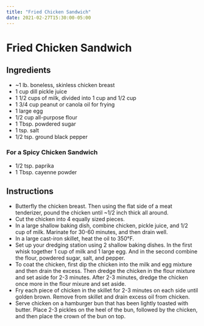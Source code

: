 ```yaml
---
title: "Fried Chicken Sandwich"
date: 2021-02-27T15:30:00-05:00
---
```


# Fried Chicken Sandwich

## Ingredients

- ~1 lb. boneless, skinless chicken breast
- 1 cup dill pickle juice
- 1 1/2 cups of milk, divided into 1 cup and 1/2 cup
- 1 3/4 cup peanut or canola oil for frying
- 1 large egg
- 1/2 cup all-purpose flour
- 1 Tbsp. powdered sugar
- 1 tsp. salt
- 1/2 tsp. ground black pepper

### For a Spicy Chicken Sandwich

- 1/2 tsp. paprika
- 1 Tbsp. cayenne powder

## Instructions

- Butterfly the chicken breast. Then using the flat side of a meat tenderizer, pound the chicken until ~1/2 inch thick all around.
- Cut the chicken into 4 equally sized pieces.
- In a large shallow baking dish, combine chicken, pickle juice, and 1/2 cup of milk. Marinate for 30-60 minutes, and then drain well.
- In a large cast-iron skillet, heat the oil to 350&deg;F.
- Set up your dredging station using 2 shallow baking dishes. In the first whisk together 1 cup of milk and 1 large egg. And in the second combine the flour, powdered sugar, salt, and pepper.
- To coat the chicken, first dip the chicken into the milk and egg mixture and then drain the excess. Then dredge the chicken in the flour mixture and set aside for 2-3 minutes. After 2-3 minutes, dredge the chicken once more in the flour mixure and set aside.
- Fry each piece of chicken in the skillet for 2-3 minutes on each side until golden brown. Remove from skillet and drain excess oil from chicken.
- Serve chicken on a hamburger bun that has been lightly toasted with butter. Place 2-3 pickles on the heel of the bun, followed by the chicken, and then place the crown of the bun on top.